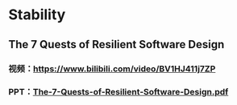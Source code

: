# Stability

## The 7 Quests of Resilient Software Design
### 视频：https://www.bilibili.com/video/BV1HJ411j7ZP
### PPT：[The-7-Quests-of-Resilient-Software-Design.pdf](./_Resouces/The-7-Quests-of-Resilient-Software-Design.pdf)
